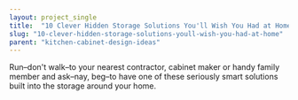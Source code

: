 ```yaml
---
layout: project_single
title:  "10 Clever Hidden Storage Solutions You'll Wish You Had at Home"
slug: "10-clever-hidden-storage-solutions-youll-wish-you-had-at-home"
parent: "kitchen-cabinet-design-ideas"
---
```

Run–don't walk–to your nearest contractor, cabinet maker or handy family member and ask–nay, beg–to have one of these seriously smart solutions built into the storage around your home.